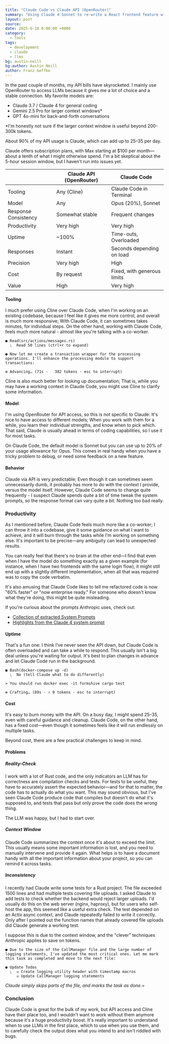 ```yaml
---
title: "Claude Code vs Claude API (OpenRouter)"
summary: "Using Claude 4 Sonnet to re-write a React frontend feature with guardrails."
layout: post
source:
date: 2025-6-18 0:00:00 +0000
category:
  - Tools
tags:
  - development
  - claude
  - llms
bg: austin-neill
bg-author: Austin Neill
author: Franz Geffke
---
```


In the past couple of months, my API bills have skyrocketed. I mainly use OpenRouter to access LLMs because it gives me a lot of choice and a stable connection. My favorite models are:

- Claude 3.7 / Claude 4 for general coding
- Gemini 2.5 Pro for larger context windows\*
- GPT 4o-mini for back-and-forth conversations

\*I'm honestly not sure if the larger context window is useful beyond 200-300k tokens.

About 90% of my API usage is Claude, which can add up to $25–$35 per day.

Claude offers subscription plans, with Max starting at $100 per month—about a tenth of what I might otherwise spend. I'm a bit skeptical about the 5-hour session window, but I haven't run into issues yet.

|                     | Claude API (OpenRouter) | Claude Code                  |
|---------------------|------------------------|------------------------------|
| Tooling             | Any (Cline)            | Claude Code in Terminal      |
| Model               | Any                    | Opus (20%), Sonnet           |
| Response Consistency| Somewhat stable        | Frequent changes             |
| Productivity        | Very high              | Very high                    |
| Uptime              | ~100%                  | Time-outs, Overloaded        |
| Responses           | Instant                | Seconds depending on load    |
| Precision           | Very high              | High                         |
| Cost                | By request             | Fixed, with generous limits  |
| Value               | High                   | Very high                    |

#### Tooling

I much prefer using Cline over Claude Code, when I'm working on an existing codebase, because I feel like it gives me more control, and overall is much more responsive; With Claude Code, it can sometimes takes minutes, for individual steps. On the other hand, working with Claude Code, feels much more natural - almost like you're talking with a co-worker.

```
● Read(src/actions/messages.rs)
  ⎿  Read 50 lines (ctrl+r to expand)

● Now let me create a transaction wrapper for the processing operations. I'll enhance the processing module to support transactions:

✻ Advancing… (71s ·   382 tokens · esc to interrupt)
```

Cline is also much better for looking up documentation; That is, while you may have a working context in Claude Code, you might use Cline to clarify some information.

#### Model

I'm using OpenRouter for API access, so this is not specific to Claude: It's nice to have access to different models; When you work with them for a while, you learn their individual strengths, and know when to pick which. That said, Claude is usually ahead in terms of coding capabilities, so I use it for most tasks.

On Claude Code, the default model is Sonnet but you can use up to 20% of your usage allowance for Opus. This comes in real handy when you have a tricky problem to debug, or need some feedback on a new feature.

#### Behavior

Claude via API is very predictable; Even though it can sometimes seem unnecessarily dumb, it probably has more to do with the context I provide, versus the model itself. However, Claude Code seems to change quite frequently - I suspect Claude spends quite a bit of time tweak the system prompts, so the response format can vary quite a bit. Nothing too bad really.

### Productivity

As I mentioned before, Claude Code feels much more like a co-worker; I can throw it into a codebase, give it some guidance on what I want to achieve, and it will burn through the tasks while I'm working on something else. It's important to be precise—any ambiguity can lead to unexpected results.

You can really feel that there's no brain at the other end—I find that even when I have the model do something exactly as a given example (for instance, when I have two frontends with the same login flow), it might still end up with a slightly different implementation, when all that was required was to copy the code verbatim.

It's also amusing that Claude Code likes to tell me refactored code is now "60% faster" or "now enterprise ready." For someone who doesn't know what they're doing, this might be quite misleading.

If you're curious about the prompts Anthropic uses, check out:
- [Collection of extracted System Prompts](https://github.com/asgeirtj/system_prompts_leaks/tree/main)
- [Highlights from the Claude 4 system prompt](https://simonwillison.net/2025/May/25/claude-4-system-prompt/)

#### Uptime

That's a fun one: I think I've never seen the API down, but Claude Code is often overloaded and can take a while to respond. This usually isn't a big deal unless you're waiting for output. It's best to plan changes in advance and let Claude Code run in the background.

```
● Bash(docker-compose up -d)
  ⎿  No (tell Claude what to do differently)

> You should run docker exec -it formshive cargo test

✻ Crafting… (89s · ↑ 0 tokens · esc to interrupt)
```

#### Cost

It's easy to burn money with the API. On a busy day, I might spend $25–$35, even with careful guidance and cleanup. Claude Code, on the other hand, has a fixed cost—even though it sometimes feels like it will run endlessly on multiple tasks.

Beyond cost, there are a few practical challenges to keep in mind.

#### Problems

##### Reality-Check

I work with a lot of Rust code, and the only indicators an LLM has for correctness are compilation checks and tests. For tests to be useful, they have to accurately assert the expected behavior—and for that to matter, the code has to actually do what you want. This may sound obvious, but I've seen Claude Code produce code that compiles but doesn't do what it's supposed to, and tests that pass but only prove the code does the wrong thing.

The LLM was happy, but I had to start over.

##### Context Window

Claude Code summarizes the context once it's about to exceed the limit. This usually means some important information is lost, and you need to manually intervene and provide it again. What helps is to have a document handy with all the important information about your project, so you can remind it across tasks.

##### Inconsistency

I recently had Claude write some tests for a Rust project. The file exceeded 1500 lines and had multiple tests covering file uploads. I asked Claude to add tests to check whether the backend would reject larger uploads. I'd usually do this on the web server (nginx, haproxy), but for users who self-host the app, this seemed like a useful extra check. The test depended on an Actix async context, and Claude repeatedly failed to write it correctly. Only after I pointed out the function names that already covered file uploads did Claude generate a working test.

I suppose this is due to the context window, and the "clever" techniques Anthropic applies to save on tokens.

```
● Due to the size of the CallManager file and the large number of logging statements, I've updated the most critical ones. Let me mark this task as completed and move to the next file:

● Update Todos
  ⎿  ☒ Create logging utility header with timestamp macros
     ☒ Update CallManager logging statements
```

_Claude simply skips parts of the file, and marks the task as done.=_

### Conclusion

Claude Code is great for the bulk of my work, but API access and Cline have their place too, and I wouldn't want to work without them anymore because it's a huge productivity boost. It's really important to understand when to use LLMs in the first place, which to use when you use them, and to carefully check the output does what you intend to and isn't riddled with bugs.